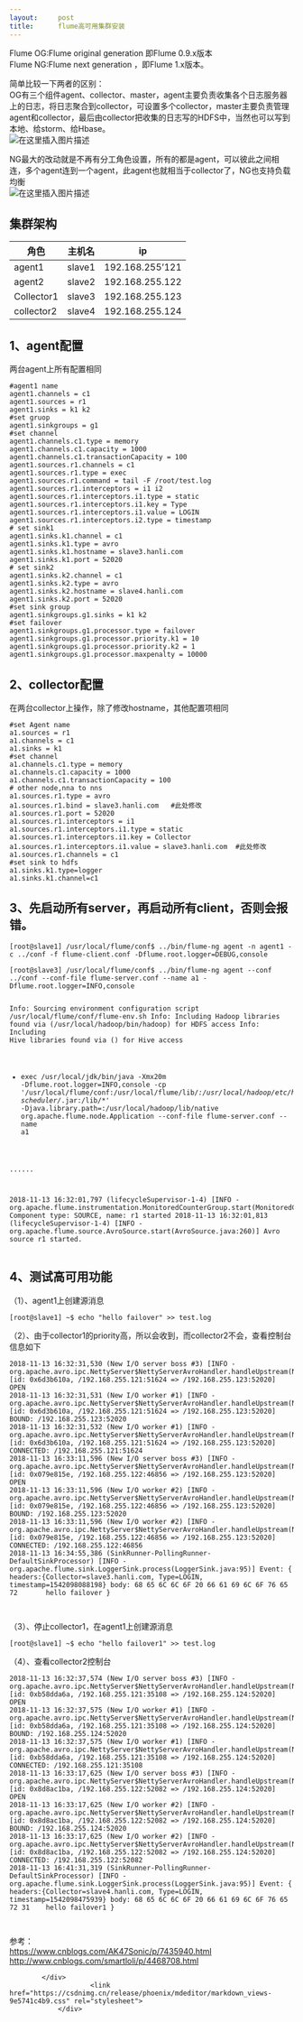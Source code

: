 ```yaml
---
layout:     post
title:      flume高可用集群安装
---
```

<div id="article_content" class="article_content clearfix csdn-tracking-statistics" data-pid="blog" data-mod="popu_307" data-dsm="post">
								            <div id="content_views" class="markdown_views prism-github-gist">
							<!-- flowchart 箭头图标 勿删 -->
							<svg xmlns="http://www.w3.org/2000/svg" style="display: none;"><path stroke-linecap="round" d="M5,0 0,2.5 5,5z" id="raphael-marker-block" style="-webkit-tap-highlight-color: rgba(0, 0, 0, 0);"></path></svg>
							<p>Flume OG:Flume original generation 即Flume 0.9.x版本<br>
Flume NG:Flume next generation ，即Flume 1.x版本。</p>
<p>简单比较一下两者的区别：<br>
OG有三个组件agent、collector、master，agent主要负责收集各个日志服务器上的日志，将日志聚合到collector，可设置多个collector，master主要负责管理agent和collector，最后由collector把收集的日志写的HDFS中，当然也可以写到本地、给storm、给Hbase。<br>
<img src="https://img-blog.csdnimg.cn/20181113150551232.png?x-oss-process=image/watermark,type_ZmFuZ3poZW5naGVpdGk,shadow_10,text_aHR0cHM6Ly9ibG9nLmNzZG4ubmV0L2ZhbnJlbjIyNA==,size_16,color_FFFFFF,t_70" alt="在这里插入图片描述"></p>
<p>NG最大的改动就是不再有分工角色设置，所有的都是agent，可以彼此之间相连，多个agent连到一个agent，此agent也就相当于collector了，NG也支持负载均衡<br>
<img src="https://img-blog.csdnimg.cn/20181113150609535.png?x-oss-process=image/watermark,type_ZmFuZ3poZW5naGVpdGk,shadow_10,text_aHR0cHM6Ly9ibG9nLmNzZG4ubmV0L2ZhbnJlbjIyNA==,size_16,color_FFFFFF,t_70" alt="在这里插入图片描述"></p>
<h2><a id="_10"></a>集群架构</h2>

<table>
<thead>
<tr>
<th>角色</th>
<th>主机名</th>
<th>ip</th>
</tr>
</thead>
<tbody>
<tr>
<td>agent1</td>
<td>slave1</td>
<td>192.168.255’121</td>
</tr>
<tr>
<td>agent2</td>
<td>slave2</td>
<td>192.168.255.122</td>
</tr>
<tr>
<td>Collector1</td>
<td>slave3</td>
<td>192.168.255.123</td>
</tr>
<tr>
<td>collector2</td>
<td>slave4</td>
<td>192.168.255.124</td>
</tr>
</tbody>
</table><h2><a id="1agent_19"></a>1、agent配置</h2>
<p>两台agent上所有配置相同</p>
<pre><code>#agent1 name
agent1.channels = c1
agent1.sources = r1
agent1.sinks = k1 k2
#set gruop
agent1.sinkgroups = g1
#set channel
agent1.channels.c1.type = memory
agent1.channels.c1.capacity = 1000
agent1.channels.c1.transactionCapacity = 100
agent1.sources.r1.channels = c1
agent1.sources.r1.type = exec
agent1.sources.r1.command = tail -F /root/test.log
agent1.sources.r1.interceptors = i1 i2
agent1.sources.r1.interceptors.i1.type = static
agent1.sources.r1.interceptors.i1.key = Type
agent1.sources.r1.interceptors.i1.value = LOGIN
agent1.sources.r1.interceptors.i2.type = timestamp
# set sink1
agent1.sinks.k1.channel = c1
agent1.sinks.k1.type = avro
agent1.sinks.k1.hostname = slave3.hanli.com
agent1.sinks.k1.port = 52020
# set sink2
agent1.sinks.k2.channel = c1
agent1.sinks.k2.type = avro
agent1.sinks.k2.hostname = slave4.hanli.com
agent1.sinks.k2.port = 52020
#set sink group
agent1.sinkgroups.g1.sinks = k1 k2
#set failover
agent1.sinkgroups.g1.processor.type = failover
agent1.sinkgroups.g1.processor.priority.k1 = 10
agent1.sinkgroups.g1.processor.priority.k2 = 1
agent1.sinkgroups.g1.processor.maxpenalty = 10000
</code></pre>
<h2><a id="2collector_59"></a>2、collector配置</h2>
<p>在两台collector上操作，除了修改hostname，其他配置项相同</p>
<pre><code>#set Agent name
a1.sources = r1
a1.channels = c1
a1.sinks = k1
#set channel
a1.channels.c1.type = memory
a1.channels.c1.capacity = 1000
a1.channels.c1.transactionCapacity = 100
# other node,nna to nns
a1.sources.r1.type = avro
a1.sources.r1.bind = slave3.hanli.com   #此处修改
a1.sources.r1.port = 52020
a1.sources.r1.interceptors = i1
a1.sources.r1.interceptors.i1.type = static
a1.sources.r1.interceptors.i1.key = Collector
a1.sources.r1.interceptors.i1.value = slave3.hanli.com  #此处修改
a1.sources.r1.channels = c1
#set sink to hdfs
a1.sinks.k1.type=logger
a1.sinks.k1.channel=c1
</code></pre>
<h2><a id="3serverclient_84"></a>3、先启动所有server，再启动所有client，否则会报错。</h2>
<pre><code>[root@slave1] /usr/local/flume/conf$ ../bin/flume-ng agent -n agent1 -c ../conf -f flume-client.conf -Dflume.root.logger=DEBUG,console
</code></pre>
<pre><code>[root@slave3] /usr/local/flume/conf$ ../bin/flume-ng agent --conf ../conf --conf-file flume-server.conf --name a1 -Dflume.root.logger=INFO,console

Info: Sourcing environment configuration script /usr/local/flume/conf/flume-env.sh
Info: Including Hadoop libraries found via (/usr/local/hadoop/bin/hadoop) for HDFS access
Info: Including Hive libraries found via () for Hive access
+ exec /usr/local/jdk/bin/java -Xmx20m -Dflume.root.logger=INFO,console -cp '/usr/local/flume/conf:/usr/local/flume/lib/*:/usr/local/hadoop/etc/hadoop:/usr/local/hadoop/share/hadoop/common/lib/*:/usr/local/hadoop/share/hadoop/common/*:/usr/local/hadoop/share/hadoop/hdfs:/usr/local/hadoop/share/hadoop/hdfs/lib/*:/usr/local/hadoop/share/hadoop/hdfs/*:/usr/local/hadoop/share/hadoop/yarn/lib/*:/usr/local/hadoop/share/hadoop/yarn/*:/usr/local/hadoop/share/hadoop/mapreduce/lib/*:/usr/local/hadoop/share/hadoop/mapreduce/*:/usr/local/hadoop/contrib/capacity-scheduler/*.jar:/lib/*' -Djava.library.path=:/usr/local/hadoop/lib/native org.apache.flume.node.Application --conf-file flume-server.conf --name a1

......

2018-11-13 16:32:01,797 (lifecycleSupervisor-1-4) [INFO - org.apache.flume.instrumentation.MonitoredCounterGroup.start(MonitoredCounterGroup.java:95)] Component type: SOURCE, name: r1 started
2018-11-13 16:32:01,813 (lifecycleSupervisor-1-4) [INFO - org.apache.flume.source.AvroSource.start(AvroSource.java:260)] Avro source r1 started.
</code></pre>
<h2><a id="4_103"></a>4、测试高可用功能</h2>
<p>（1）、agent1上创建源消息</p>
<pre><code>[root@slave1] ~$ echo "hello failover" &gt;&gt; test.log
</code></pre>
<p>（2）、由于collector1的priority高，所以会收到，而collector2不会，查看控制台信息如下</p>
<pre><code>2018-11-13 16:32:31,530 (New I/O server boss #3) [INFO - org.apache.avro.ipc.NettyServer$NettyServerAvroHandler.handleUpstream(NettyServer.java:171)] [id: 0x6d3b610a, /192.168.255.121:51624 =&gt; /192.168.255.123:52020] OPEN
2018-11-13 16:32:31,531 (New I/O worker #1) [INFO - org.apache.avro.ipc.NettyServer$NettyServerAvroHandler.handleUpstream(NettyServer.java:171)] [id: 0x6d3b610a, /192.168.255.121:51624 =&gt; /192.168.255.123:52020] BOUND: /192.168.255.123:52020
2018-11-13 16:32:31,532 (New I/O worker #1) [INFO - org.apache.avro.ipc.NettyServer$NettyServerAvroHandler.handleUpstream(NettyServer.java:171)] [id: 0x6d3b610a, /192.168.255.121:51624 =&gt; /192.168.255.123:52020] CONNECTED: /192.168.255.121:51624
2018-11-13 16:33:11,596 (New I/O server boss #3) [INFO - org.apache.avro.ipc.NettyServer$NettyServerAvroHandler.handleUpstream(NettyServer.java:171)] [id: 0x079e815e, /192.168.255.122:46856 =&gt; /192.168.255.123:52020] OPEN
2018-11-13 16:33:11,596 (New I/O worker #2) [INFO - org.apache.avro.ipc.NettyServer$NettyServerAvroHandler.handleUpstream(NettyServer.java:171)] [id: 0x079e815e, /192.168.255.122:46856 =&gt; /192.168.255.123:52020] BOUND: /192.168.255.123:52020
2018-11-13 16:33:11,596 (New I/O worker #2) [INFO - org.apache.avro.ipc.NettyServer$NettyServerAvroHandler.handleUpstream(NettyServer.java:171)] [id: 0x079e815e, /192.168.255.122:46856 =&gt; /192.168.255.123:52020] CONNECTED: /192.168.255.122:46856
2018-11-13 16:34:55,386 (SinkRunner-PollingRunner-DefaultSinkProcessor) [INFO - org.apache.flume.sink.LoggerSink.process(LoggerSink.java:95)] Event: { headers:{Collector=slave3.hanli.com, Type=LOGIN, timestamp=1542098088198} body: 68 65 6C 6C 6F 20 66 61 69 6C 6F 76 65 72       hello failover }

</code></pre>
<p>（3）、停止collector1，在agent1上创建源消息</p>
<pre><code>[root@slave1] ~$ echo "hello failover1" &gt;&gt; test.log 
</code></pre>
<p>（4）、查看collector2控制台</p>
<pre><code>2018-11-13 16:32:37,574 (New I/O server boss #3) [INFO - org.apache.avro.ipc.NettyServer$NettyServerAvroHandler.handleUpstream(NettyServer.java:171)] [id: 0xb58dda6a, /192.168.255.121:35108 =&gt; /192.168.255.124:52020] OPEN
2018-11-13 16:32:37,575 (New I/O worker #1) [INFO - org.apache.avro.ipc.NettyServer$NettyServerAvroHandler.handleUpstream(NettyServer.java:171)] [id: 0xb58dda6a, /192.168.255.121:35108 =&gt; /192.168.255.124:52020] BOUND: /192.168.255.124:52020
2018-11-13 16:32:37,575 (New I/O worker #1) [INFO - org.apache.avro.ipc.NettyServer$NettyServerAvroHandler.handleUpstream(NettyServer.java:171)] [id: 0xb58dda6a, /192.168.255.121:35108 =&gt; /192.168.255.124:52020] CONNECTED: /192.168.255.121:35108
2018-11-13 16:33:17,625 (New I/O server boss #3) [INFO - org.apache.avro.ipc.NettyServer$NettyServerAvroHandler.handleUpstream(NettyServer.java:171)] [id: 0x8d8ac1ba, /192.168.255.122:52082 =&gt; /192.168.255.124:52020] OPEN
2018-11-13 16:33:17,625 (New I/O worker #2) [INFO - org.apache.avro.ipc.NettyServer$NettyServerAvroHandler.handleUpstream(NettyServer.java:171)] [id: 0x8d8ac1ba, /192.168.255.122:52082 =&gt; /192.168.255.124:52020] BOUND: /192.168.255.124:52020
2018-11-13 16:33:17,625 (New I/O worker #2) [INFO - org.apache.avro.ipc.NettyServer$NettyServerAvroHandler.handleUpstream(NettyServer.java:171)] [id: 0x8d8ac1ba, /192.168.255.122:52082 =&gt; /192.168.255.124:52020] CONNECTED: /192.168.255.122:52082
2018-11-13 16:41:31,319 (SinkRunner-PollingRunner-DefaultSinkProcessor) [INFO - org.apache.flume.sink.LoggerSink.process(LoggerSink.java:95)] Event: { headers:{Collector=slave4.hanli.com, Type=LOGIN, timestamp=1542098475939} body: 68 65 6C 6C 6F 20 66 61 69 6C 6F 76 65 72 31    hello failover1 }

</code></pre>
<p>参考：<br>
<a href="https://www.cnblogs.com/AK47Sonic/p/7435940.html" rel="nofollow">https://www.cnblogs.com/AK47Sonic/p/7435940.html</a><br>
<a href="http://www.cnblogs.com/smartloli/p/4468708.html" rel="nofollow">http://www.cnblogs.com/smartloli/p/4468708.html</a></p>

            </div>
						<link href="https://csdnimg.cn/release/phoenix/mdeditor/markdown_views-9e5741c4b9.css" rel="stylesheet">
                </div>